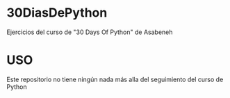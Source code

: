 # 30DiasDePython
Ejercicios del curso de "30 Days Of Python" de Asabeneh
# USO
Este repositorio no tiene ningún nada más alla del seguimiento del curso de Python
